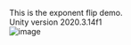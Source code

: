 This is the exponent flip demo. <br/>
Unity version 2020.3.14f1 <br/>
![image](https://user-images.githubusercontent.com/54160011/162770660-0b104f9a-dc80-4790-8a38-f531dec59057.png)
